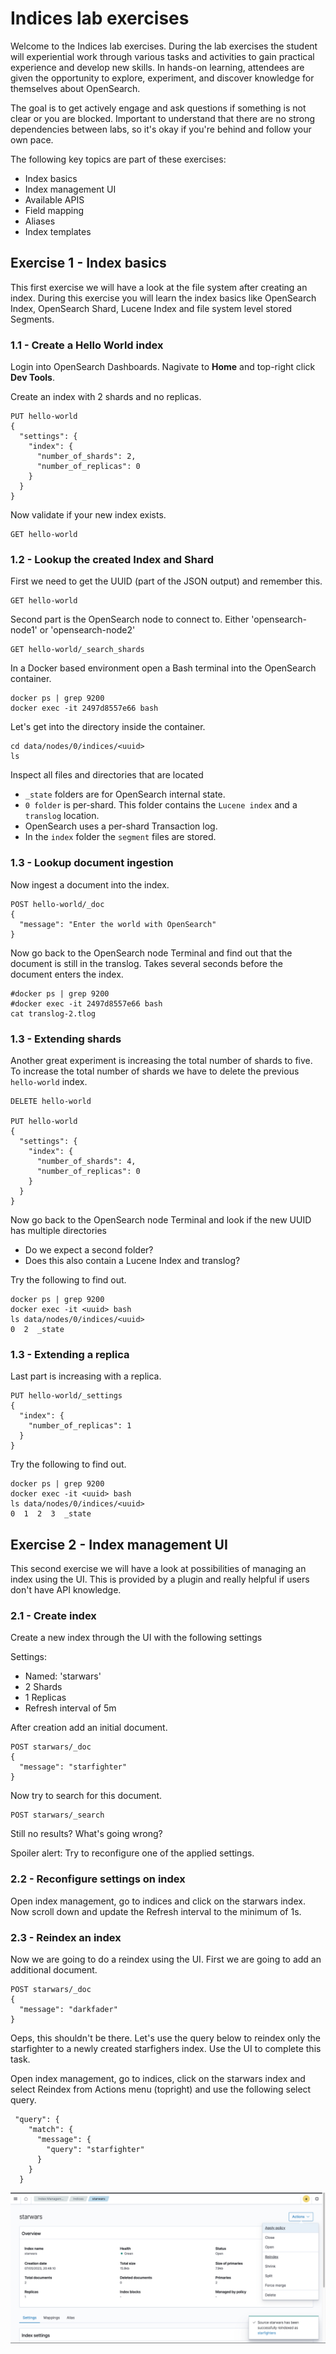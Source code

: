 # Indices lab exercises

Welcome to the Indices lab exercises. During the lab exercises the student will experiential work through various tasks and activities to gain practical experience and develop new skills. In hands-on learning, attendees are given the opportunity to explore, experiment, and discover knowledge for themselves about OpenSearch.

The goal is to  get actively engage and ask questions if something is not clear or you are blocked. Important to understand that there are no strong dependencies between labs, so it's okay if you're behind and follow your own pace.

The following key topics are part of these exercises:

- Index basics
- Index management UI
- Available APIS
- Field mapping
- Aliases
- Index templates

## Exercise 1 - Index basics

This first exercise we will have a look at the file system after creating an index.  During this exercise you will learn the index basics like OpenSearch Index, OpenSearch Shard, Lucene Index and file system level stored Segments.


### 1.1 - Create a Hello World index

Login into OpenSearch Dashboards. Nagivate to **Home** and top-right click **Dev Tools**.

Create an index with 2 shards and no replicas.

```
PUT hello-world
{
  "settings": {
    "index": {
      "number_of_shards": 2,
      "number_of_replicas": 0
    }
  }
}
```

Now validate if your new index exists.

```
GET hello-world
```
### 1.2 - Lookup the created Index and Shard

First we need to get the UUID (part of the JSON output) and remember this. 
```
GET hello-world
```
Second part is the OpenSearch node to connect to. Either 'opensearch-node1' or 'opensearch-node2'
```
GET hello-world/_search_shards
```

In a Docker based environment open a Bash terminal into the OpenSearch container. 
```
docker ps | grep 9200
docker exec -it 2497d8557e66 bash
```

Let's get into the directory inside the container. 
```
cd data/nodes/0/indices/<uuid>
ls
```

Inspect all files and directories that are located
- `_state` folders are for OpenSearch internal state.
- `0 folder` is per-shard. This folder contains the `Lucene index` and a `translog` location.
- OpenSearch uses a per-shard Transaction log.
- In the `index` folder the `segment` files are stored.

### 1.3 - Lookup document ingestion

Now ingest a document into the index.
```
POST hello-world/_doc
{
  "message": "Enter the world with OpenSearch"
} 
```

Now go back to the OpenSearch node Terminal and find out that the document is still in the translog. Takes several seconds before the document enters the index.

```
#docker ps | grep 9200
#docker exec -it 2497d8557e66 bash
cat translog-2.tlog
```
### 1.3 - Extending shards

Another great experiment is increasing the total number of shards to five. To increase the total number of shards we have to delete the previous `hello-world` index.

```
DELETE hello-world

PUT hello-world
{
  "settings": {
    "index": {
      "number_of_shards": 4,
      "number_of_replicas": 0
    }
  }
}
```

Now go back to the OpenSearch node Terminal and look if the new UUID has multiple directories

- Do we expect a second folder?
- Does this also contain a Lucene Index and translog?

Try the following to find out.

```
docker ps | grep 9200
docker exec -it <uuid> bash
ls data/nodes/0/indices/<uuid>
0  2  _state
```

### 1.3 - Extending a replica

Last part is increasing with a replica. 

```
PUT hello-world/_settings
{
  "index": {
    "number_of_replicas": 1
  }
}
```

Try the following to find out.

```
docker ps | grep 9200
docker exec -it <uuid> bash
ls data/nodes/0/indices/<uuid>
0  1  2  3  _state
```

## Exercise 2 - Index management UI

This second exercise we will have a look at possibilities of managing an index using the UI. This is provided by a plugin and really helpful if users don't have API knowledge.

### 2.1 - Create index

Create a new index through the UI with the following settings

Settings:
- Named: 'starwars'
- 2 Shards
- 1 Replicas
- Refresh interval of 5m

After creation add an initial document.

```
POST starwars/_doc
{
  "message": "starfighter"
}
```

Now try to search for this document.
```
POST starwars/_search
```

Still no results? What's going wrong?  

Spoiler alert: Try to reconfigure one of the applied settings.

### 2.2 - Reconfigure settings on index

Open index management, go to indices and click on the starwars index. Now scroll down and update the Refresh interval to the minimum of 1s.

### 2.3 - Reindex an index

Now we are going to do a reindex using the UI. First we are going to add an additional document.

```
POST starwars/_doc
{
  "message": "darkfader"
}
```

Oeps, this shouldn't be there. Let's use the query below to reindex only the starfighter to a newly created starfighers index. Use the UI to complete this task.

Open index management, go to indices, click on the starwars index and select Reindex from Actions menu (topright) and use the following select query.

```
 "query": {
    "match": {
      "message": {
        "query": "starfighter"
      }
    }
  }
```

<img src="https://raw.githubusercontent.com/avwsolutions/opensearch-training-material/main/labs/05-Indices/content/index-mgmt.png" alt="index-mgmt">